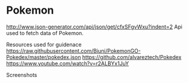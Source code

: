 # Pokemon
 
http://www.json-generator.com/api/json/get/cfxSFgvWxu?indent=2
Api used to fetch data of Pokemon.

Resources used for guidenace
https://raw.githubusercontent.com/Biuni/PokemonGO-Pokedex/master/pokedex.json
https://github.com/alvareztech/Pokedex
https://www.youtube.com/watch?v=r2ALBYx1JuY

Screenshots